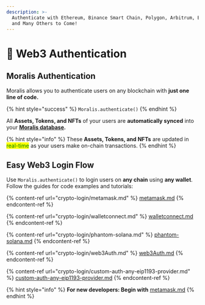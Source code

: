 ```yaml
---
description: >-
  Authenticate with Ethereum, Binance Smart Chain, Polygon, Arbitrum, Elrond,
  and Many Others to Come!
---
```


# 🔐 Web3 Authentication

## Moralis Authentication

Moralis allows you to authenticate users on any blockchain with **just one line of code.**

{% hint style="success" %}
`Moralis.authenticate()`
{% endhint %}

All **Assets, Tokens, and NFTs** of your users are **automatically synced** into your [**Moralis database**](../database/)**.**

{% hint style="info" %}
These **Assets, Tokens, and NFTs** are updated in <mark style="color:green;">real-time</mark> as your users make on-chain transactions.
{% endhint %}

## Easy Web3 Login Flow

Use `Moralis.authenticate()` to login users on **any chain** using **any wallet**. Follow the guides for code examples and tutorials:

{% content-ref url="crypto-login/metamask.md" %}
[metamask.md](crypto-login/metamask.md)
{% endcontent-ref %}

{% content-ref url="crypto-login/walletconnect.md" %}
[walletconnect.md](crypto-login/walletconnect.md)
{% endcontent-ref %}

{% content-ref url="crypto-login/phantom-solana.md" %}
[phantom-solana.md](crypto-login/phantom-solana.md)
{% endcontent-ref %}

{% content-ref url="crypto-login/web3Auth.md" %}
[web3Auth.md](crypto-login/web3Auth.md)
{% endcontent-ref %}

{% content-ref url="crypto-login/custom-auth-any-eip1193-provider.md" %}
[custom-auth-any-eip1193-provider.md](crypto-login/custom-auth-any-eip1193-provider.md)
{% endcontent-ref %}

{% hint style="info" %}
**For new developers:  Begin with** [metamask.md](crypto-login/metamask.md "mention")&#x20;
{% endhint %}

